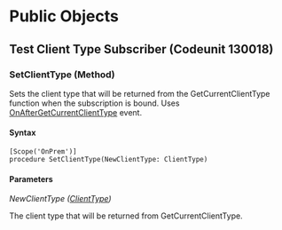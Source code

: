 # Public Objects
## Test Client Type Subscriber (Codeunit 130018)
### SetClientType (Method) <a name="SetClientType"></a> 

 Sets the client type that will be returned from the GetCurrentClientType function when the subscription is bound.
 Uses [OnAfterGetCurrentClientType](#OnAfterGetCurrentClientType) event.
 

#### Syntax
```
[Scope('OnPrem')]
procedure SetClientType(NewClientType: ClientType)
```
#### Parameters
*NewClientType ([ClientType](https://go.microsoft.com/fwlink/?linkid=2211600))* 

The client type that will be returned from GetCurrentClientType.

